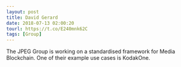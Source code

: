 ```yaml
---
layout: post
title: David Gerard
date: 2018-07-13 02:00:20
tourl: https://t.co/E240mnk62C
tags: [Group]
---
```

The JPEG Group is working on a standardised framework for Media Blockchain. One of their example use cases is KodakOne.